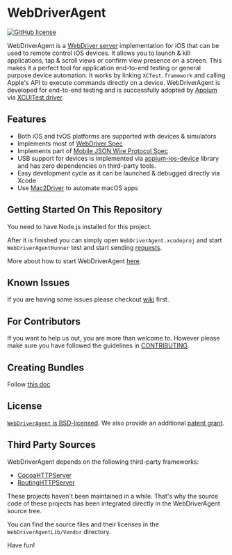 # WebDriverAgent

[![GitHub license](https://img.shields.io/badge/license-BSD-lightgrey.svg)](LICENSE)

WebDriverAgent is a [WebDriver server](https://w3c.github.io/webdriver/webdriver-spec.html) implementation for iOS that can be used to remote control iOS devices. It allows you to launch & kill applications, tap & scroll views or confirm view presence on a screen. This makes it a perfect tool for application end-to-end testing or general purpose device automation. It works by linking `XCTest.framework` and calling Apple's API to execute commands directly on a device. WebDriverAgent is developed for end-to-end testing and is successfully adopted by [Appium](http://appium.io) via [XCUITest driver](https://github.com/appium/appium-xcuitest-driver).

## Features
 * Both iOS and tvOS platforms are supported with devices & simulators
 * Implements most of [WebDriver Spec](https://w3c.github.io/webdriver/webdriver-spec.html)
 * Implements part of [Mobile JSON Wire Protocol Spec](https://github.com/SeleniumHQ/mobile-spec/blob/master/spec-draft.md)
 * USB support for devices is implemented via [appium-ios-device](https://github.com/appium/appium-ios-device) library and has zero dependencies on third-party tools.
 * Easy development cycle as it can be launched & debugged directly via Xcode
 * Use [Mac2Driver](https://github.com/appium/appium-mac2-driver) to automate macOS apps

## Getting Started On This Repository

You need to have Node.js installed for this project.

After it is finished you can simply open `WebDriverAgent.xcodeproj` and start `WebDriverAgentRunner` test
and start sending [requests](https://github.com/facebook/WebDriverAgent/wiki/Queries).

More about how to start WebDriverAgent [here](https://github.com/facebook/WebDriverAgent/wiki/Starting-WebDriverAgent).

## Known Issues
If you are having some issues please checkout [wiki](https://github.com/facebook/WebDriverAgent/wiki/Common-Issues) first.

## For Contributors
If you want to help us out, you are more than welcome to. However please make sure you have followed the guidelines in [CONTRIBUTING](CONTRIBUTING.md).

## Creating Bundles
Follow [this doc](docs/CREATING_BUNDLES.md)

## License

[`WebDriverAgent` is BSD-licensed](LICENSE). We also provide an additional [patent grant](PATENTS).

## Third Party Sources

WebDriverAgent depends on the following third-party frameworks:
- [CocoaHTTPServer](https://github.com/robbiehanson/CocoaHTTPServer)
- [RoutingHTTPServer](https://github.com/mattstevens/RoutingHTTPServer)

These projects haven't been maintained in a while. That's why the source code of these
projects has been integrated directly in the WebDriverAgent source tree.

You can find the source files and their licenses in the `WebDriverAgentLib/Vendor` directory.

Have fun!


